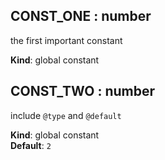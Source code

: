 ## CONST_ONE : number
the first important constant

**Kind**: global constant  
## CONST_TWO : number
include `@type` and `@default`

**Kind**: global constant  
**Default**: `2`  
